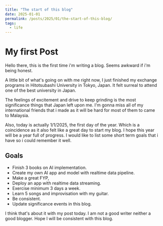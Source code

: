 ```yaml
---
title: "The start of this blog"
date: 2025-01-01
permalink: /posts/2025/01/the-start-of-this-blog/
tags:
  - life
---
```


# My first Post

Hello there, this is the first time i'm writing a blog. Seems awkward if i'm being honest.

A little bit of what's going on with me right now, I just finished my exchange programs in Hitotsubashi University in Tokyo, Japan. It felt surreal to attend one of the best university in Japan.

The feelings of excitement and drive to keep grinding is the most significance things that Japan left upon me. I'm gonna miss all of my international friends that i made as it will be hard for most of them to came to Malaysia.

Also, today is actually 1/1/2025, the first day of the year. Which is a coincidence as it also felt like a great day to start my blog. I hope this year will be a year full of progress. I would like to list some short term goals that i have so i could remember it well.

## Goals

- Finish 3 books on AI implementation.
- Create my own AI app and model with realtime data pipeline.
- Make a great FYP,
- Deploy an app with realtime data streaming.
- Exercise minimum 3 days a week.
- Learn 5 songs and improvisation with my guitar.
- Be consistent.
- Update significance events in this blog.

I think that's about it with my post today. I am not a good writer neither a good blogger. Hope I will be consistent with this blog.
